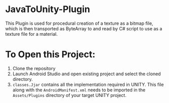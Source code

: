 # JavaToUnity-Plugin
This Plugin is used for procedural creation of a texture as a bitmap file, which is then transported as ByteArray to and read by C# script to use as a texture file for a material.

# To Open this Project:
1. Clone the repository
2. Launch Android Studio and open existing project and select the cloned directory.
3. ```classes.Jjar``` contains all the implementation required in UNITY. This file along with the ```AndroidManifest.xml``` needs to be imported in the ```Assets/Plugins``` directory of your target UNITY project.
